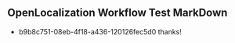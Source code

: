 ## OpenLocalization Workflow Test MarkDown
* b9b8c751-08eb-4f18-a436-120126fec5d0 thanks!

<!--HONumber=Sep16_HO1-->


